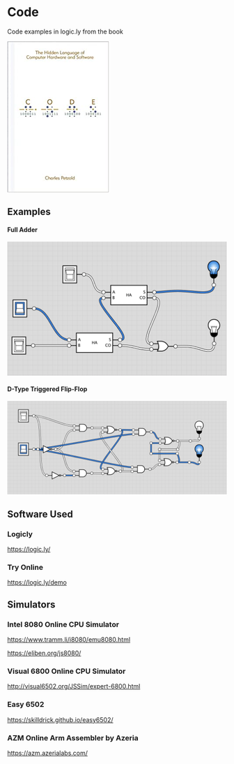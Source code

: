 # Code

Code examples in logic.ly from the book

![](doc/code_book_cover.jpg)

## Examples

#### Full Adder

![](doc/full_adder.png)

#### D-Type Triggered Flip-Flop

![](doc/d-type_edge_triggered_flip-flop.png)

## Software Used

### Logicly
https://logic.ly/

### Try Online
https://logic.ly/demo

## Simulators

### Intel 8080 Online CPU Simulator
https://www.tramm.li/i8080/emu8080.html

https://eliben.org/js8080/

### Visual 6800 Online CPU Simulator
http://visual6502.org/JSSim/expert-6800.html

### Easy 6502
https://skilldrick.github.io/easy6502/

### AZM Online Arm Assembler by Azeria
https://azm.azerialabs.com/

